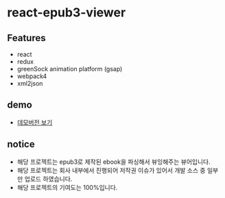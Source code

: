 # react-epub3-viewer

## Features
- react
- redux
- greenSock animation platform (gsap)
- webpack4
- xml2json

## demo
 - [데모버전 보기](https://puregramer.github.io/react-epub3-viewer/dist)
 
 ## notice
 - 해당 프로젝트는 epub3로 제작된 ebook을 파싱해서 뷰잉해주는 뷰어입니다.
 - 해당 프로젝트는 회사 내부에서 진행되어 저작권 이슈가 있어서 
   개발 소스 중 일부만 업로드 하였습니다.
 - 해당 프로젝트의 기여도는 100%입니다.

